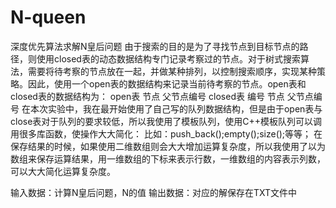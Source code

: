 # N-queen
深度优先算法求解N皇后问题
由于搜索的目的是为了寻找节点到目标节点的路径，则使用closed表的动态数据结构专门记录考察过的节点。对于树式搜索算法，需要将待考察的节点放在一起，并做某种排列，以控制搜索顺序，实现某种策略。因此，使用一个open表的数据结构来记录当前待考察的节点。open表和closed表的数据结构为：
open表
节点	父节点编号
closed表
编号	节点	父节点编号
在本次实验中，我在最开始使用了自己写的队列数据结构，但是由于open表与close表对于队列的要求较低，所以我使用了模板队列，使用C++模板队列可以调用很多库函数，使操作大大简化：
比如：push_back();empty();size();等等；
在保存结果的时候，如果使用二维数组则会大大增加运算复杂度，所以我使用了以为数组来保存运算结果，用一维数组的下标来表示行数，一维数组的内容表示列数，可以大大简化运算复杂度。

输入数据：计算N皇后问题，N的值
输出数据：对应的解保存在TXT文件中

